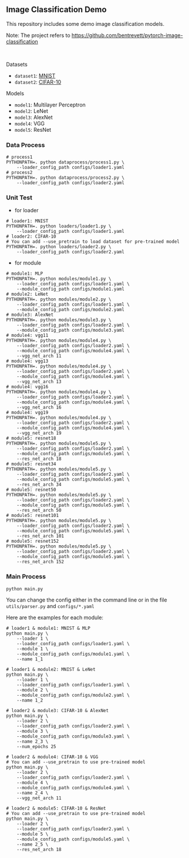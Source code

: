 ## Image Classification Demo

This repository includes some demo image classification models.

Note: The project refers to https://github.com/bentrevett/pytorch-image-classification

<br/>

Datasets

* `dataset1`: [MNIST](http://yann.lecun.com/exdb/mnist/)
* `dataset2`: [CIFAR-10](https://www.cs.toronto.edu/~kriz/cifar.html)

Models

* `model1`: Multilayer Perceptron
* `model2`: LeNet
* `model3`: AlexNet
* `model4`: VGG
* `model5`: ResNet

### Data Process

```shell
# process1
PYTHONPATH=. python dataprocess/process1.py \
    --loader_config_path configs/loader1.yaml
# process2
PYTHONPATH=. python dataprocess/process2.py \
    --loader_config_path configs/loader2.yaml
```

### Unit Test

* for loader

```shell
# loader1: MNIST
PYTHONPATH=. python loaders/loader1.py \
    --loader_config_path configs/loader1.yaml
# loader2: CIFAR-10
# You can add --use_pretrain to load dataset for pre-trained model
PYTHONPATH=. python loaders/loader2.py \
    --loader_config_path configs/loader2.yaml
```

* for module

```shell
# module1: MLP
PYTHONPATH=. python modules/module1.py \
    --loader_config_path configs/loader1.yaml \
    --module_config_path configs/module1.yaml
# module2: LeNet
PYTHONPATH=. python modules/module2.py \
    --loader_config_path configs/loader1.yaml \
    --module_config_path configs/module2.yaml
# module3: AlexNet
PYTHONPATH=. python modules/module3.py \
    --loader_config_path configs/loader2.yaml \
    --module_config_path configs/module3.yaml
# module4: vgg11
PYTHONPATH=. python modules/module4.py \
    --loader_config_path configs/loader2.yaml \
    --module_config_path configs/module4.yaml \
    --vgg_net_arch 11
# module4: vgg13
PYTHONPATH=. python modules/module4.py \
    --loader_config_path configs/loader2.yaml \
    --module_config_path configs/module4.yaml \
    --vgg_net_arch 13
# module4: vgg16
PYTHONPATH=. python modules/module4.py \
    --loader_config_path configs/loader2.yaml \
    --module_config_path configs/module4.yaml \
    --vgg_net_arch 16
# module4: vgg19
PYTHONPATH=. python modules/module4.py \
    --loader_config_path configs/loader2.yaml \
    --module_config_path configs/module4.yaml \
    --vgg_net_arch 19
# module5: resnet18
PYTHONPATH=. python modules/module5.py \
    --loader_config_path configs/loader2.yaml \
    --module_config_path configs/module5.yaml \
    --res_net_arch 18
# module5: resnet34
PYTHONPATH=. python modules/module5.py \
    --loader_config_path configs/loader2.yaml \
    --module_config_path configs/module5.yaml \
    --res_net_arch 34
# module5: resnet50
PYTHONPATH=. python modules/module5.py \
    --loader_config_path configs/loader2.yaml \
    --module_config_path configs/module5.yaml \
    --res_net_arch 50
# module5: resnet101
PYTHONPATH=. python modules/module5.py \
    --loader_config_path configs/loader2.yaml \
    --module_config_path configs/module5.yaml \
    --res_net_arch 101
# module5: resnet152
PYTHONPATH=. python modules/module5.py \
    --loader_config_path configs/loader2.yaml \
    --module_config_path configs/module5.yaml \
    --res_net_arch 152
```

### Main Process

```shell
python main.py
```

You can change the config either in the command line or in the file `utils/parser.py` and `configs/*.yaml`

Here are the examples for each module:

```shell
# loader1 & module1: MNIST & MLP
python main.py \
    --loader 1 \
    --loader_config_path configs/loader1.yaml \
    --module 1 \
    --module_config_path configs/module1.yaml \
    --name 1_1
```

```shell
# loader1 & module2: MNIST & LeNet
python main.py \
    --loader 1 \
    --loader_config_path configs/loader1.yaml \
    --module 2 \
    --module_config_path configs/module2.yaml \
    --name 1_2
```

```shell
# loader2 & module3: CIFAR-10 & AlexNet
python main.py \
    --loader 2 \
    --loader_config_path configs/loader2.yaml \
    --module 3 \
    --module_config_path configs/module3.yaml \
    --name 2_3 \
    --num_epochs 25
```

```shell
# loader2 & module4: CIFAR-10 & VGG
# You can add --use_pretrain to use pre-trained model
python main.py \
    --loader 2 \
    --loader_config_path configs/loader2.yaml \
    --module 4 \
    --module_config_path configs/module4.yaml \
    --name 2_4 \
    --vgg_net_arch 11
```

```shell
# loader2 & module5: CIFAR-10 & ResNet
# You can add --use_pretrain to use pre-trained model
python main.py \
    --loader 2 \
    --loader_config_path configs/loader2.yaml \
    --module 5 \
    --module_config_path configs/module5.yaml \
    --name 2_5 \
    --res_net_arch 18
```
